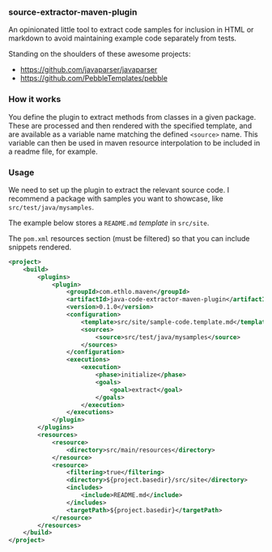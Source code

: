 ### source-extractor-maven-plugin

An opinionated little tool to extract code samples for inclusion in HTML or markdown to avoid maintaining example code separately from tests.

Standing on the shoulders of these awesome projects:
* https://github.com/javaparser/javaparser
* https://github.com/PebbleTemplates/pebble

### How it works
You define the plugin to extract methods from classes in a given package. These are processed and then rendered with the specified template,  and are available as a variable name matching the defined `<source>` name.
This variable can then be used in maven resource interpolation to be included in a readme file, for example.

### Usage

We need to set up the plugin to extract the relevant source code. I recommend a package with samples you want to showcase, like `src/test/java/mysamples`.

The example below stores a `README.md` _template_ in `src/site`.

The `pom.xml` resources section (must be filtered) so that you can include snippets rendered.
```xml
<project>
    <build>
        <plugins>
            <plugin>
                <groupId>com.ethlo.maven</groupId>
                <artifactId>java-code-extractor-maven-plugin</artifactId>
                <version>0.1.0</version>
                <configuration>
                    <template>src/site/sample-code.template.md</template>
                    <sources>
                        <source>src/test/java/mysamples</source>
                    </sources>
                </configuration>
                <executions>
                    <execution>
                        <phase>initialize</phase>
                        <goals>
                            <goal>extract</goal>
                        </goals>
                    </execution>
                </executions>
            </plugin>
        </plugins>
        <resources>
            <resource>
                <directory>src/main/resources</directory>
            </resource>
            <resource>
                <filtering>true</filtering>
                <directory>${project.basedir}/src/site</directory>
                <includes>
                    <include>README.md</include>
                </includes>
                <targetPath>${project.basedir}</targetPath>
            </resource>
        </resources>
    </build>
</project>
```

